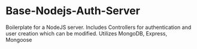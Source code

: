 # Base-Nodejs-Auth-Server
Boilerplate for a NodeJS server. Includes Controllers for authentication and user creation which can be modified. Utilizes MongoDB, Express, Mongoose
